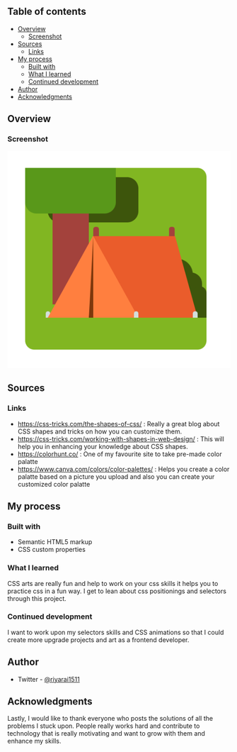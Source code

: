 
## Table of contents

- [Overview](#overview)
  - [Screenshot](#screenshot)
- [Sources](#source)
  - [Links](#links)
- [My process](#my-process)
  - [Built with](#built-with)
  - [What I learned](#what-i-learned)
  - [Continued development](#continued-development)
- [Author](#author)
- [Acknowledgments](#acknowledgments)

## Overview

### Screenshot

![](screenshot.png)

## Sources

### Links

- https://css-tricks.com/the-shapes-of-css/ : Really a great blog about CSS shapes and tricks on how you can customize them.
- https://css-tricks.com/working-with-shapes-in-web-design/ : This will help you in enhancing your knowledge about CSS shapes.
- https://colorhunt.co/ : One of my favourite site to take pre-made color palatte
- https://www.canva.com/colors/color-palettes/ : Helps you create a color palatte based on a picture you upload and also you can create your customized color palatte

## My process

### Built with

- Semantic HTML5 markup
- CSS custom properties

### What I learned

CSS arts are really fun and help to work on your css skills it helps you to practice css in a fun way. I get to lean about css positionings and selectors through this project.

### Continued development

I want to work upon my selectors skills and CSS animations so that I could create more upgrade projects and art as a frontend developer.

## Author

- Twitter - [@riyarai1511](https://twitter.com/riyarai1511)

## Acknowledgments

Lastly, I would like to thank everyone who posts the solutions of all the problems I stuck upon. People really works hard and contribute to technology that is really motivating and want to grow with them and enhance my skills.
